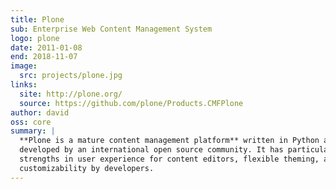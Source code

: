 ```yaml
---
title: Plone
sub: Enterprise Web Content Management System
logo: plone
date: 2011-01-08
end: 2018-11-07
image:
  src: projects/plone.jpg
links:
  site: http://plone.org/
  source: https://github.com/plone/Products.CMFPlone
author: david
oss: core
summary: |
  **Plone is a mature content management platform** written in Python and
  developed by an international open source community. It has particular
  strengths in user experience for content editors, flexible theming, and
  customizability by developers.
---
```



